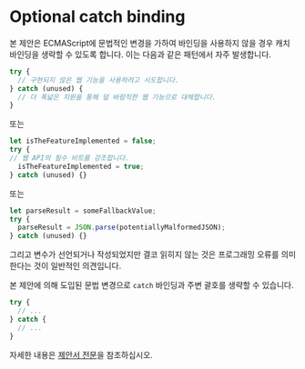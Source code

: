 # Optional catch binding

본 제안은 ECMAScript에 문법적인 변경을 가하여 바인딩을 사용하지 않을 경우 캐치 바인딩을 생략할 수 있도록 합니다. 이는 다음과 같은 패턴에서 자주 발생합니다.
```js
try {
  // 구현되지 않은 웹 기능을 사용하려고 시도합니다.
} catch (unused) {
  // 더 폭넓은 지원을 통해 덜 바람직한 웹 기능으로 대체합니다.
}
```
또는
```js
let isTheFeatureImplemented = false;
try {
// 웹 API의 필수 비트를 강조합니다.
  isTheFeatureImplemented = true;
} catch (unused) {}
```
또는
```js
let parseResult = someFallbackValue;
try {
  parseResult = JSON.parse(potentiallyMalformedJSON);
} catch (unused) {}
```
그리고 변수가 선언되거나 작성되었지만 결코 읽히지 않는 것은 프로그래밍 오류를 의미한다는 것이 일반적인 의견입니다.

본 제안에 의해 도입된 문법 변경으로 `catch` 바인딩과 주변 괄호를 생략할 수 있습니다.
```js
try {
  // ...
} catch {
  // ...
}
```
자세한 내용은 [제안서 전문](https://tc39.es/proposal-optional-catch-binding/)을 참조하십시오.